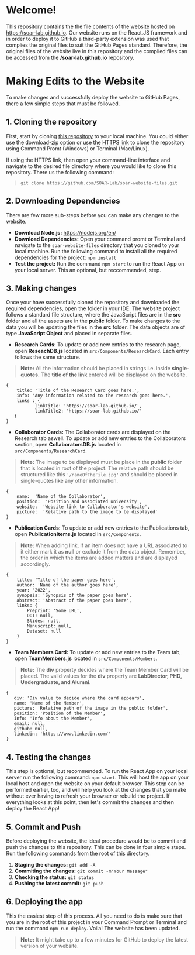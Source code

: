 # Welcome!

This repository contains the the file contents of the website hosted on https://soar-lab.github.io. Our website runs on the React.JS framework and in order to deploy it to GitHub a third-party extension was used that complies the original files to suit the GitHub Pages standard. Therefore, the original files of the website live in this repository and the complied files can be accessed from the **/soar-lab.github.io** repository.

# Making Edits to the Website
To make changes and successfully deploy the website to GitHub Pages, there a few simple steps that must be followed.

## 1. Cloning the repository
First, start by cloning [this repository](https://github.com/SOAR-Lab/soar-website-files.git) to your local machine. You could either use the download-zip option or use the [HTTPS link](https://github.com/SOAR-Lab/soar-website-files.git) to clone the repository using Command Promt (Windows) or Terminal (Mac/Linux).

If using the HTTPS link, then open your command-line interface and navigate to the desired file directory where you would like to clone this repository. There us the following command:
>`git clone https://github.com/SOAR-Lab/soar-website-files.git`

## 2. Downloading Dependencies
There are few more sub-steps before you can make any changes to the website.

 - **Download Node.js:** https://nodejs.org/en/
 - **Download Dependencies:** Open your command promt or Terminal and navigate to the `soar-website-files` directory that you cloned to your local machine. Run the following command to install all the required dependencies for the project: `npm install`
 - **Test the project:** Run the command `npm start` to run the React App on your local server. This an optional, but reccommended, step.
 
## 3. Making changes
Once your have successfully cloned the repository and downloaded the required dependencies, open the folder in your IDE. The website project follows a standard file structure, where the JavaScript files are in the **src** folder and all the assets are in the **public** folder. To make changes to the data you will be updating the files in the **src** folder. The data objects are of type **JavaScript Object** and placed in separate files.
 - **Research Cards:** To update or add new entries to the research page, open **ReseachDB.js** located in `src/Components/ResearchCard`. Each entry follows the same structure.
 >**Note:** All the information should be placed in strings i.e. inside **single-quotes.** The **title of the link** entered will be displayed on the website.
 ```
 {
	 title: 'Title of the Research Card goes here.', 
	 info: 'Any information related to the research goes here.',
	 links : {
			linkTitle: 'https://soar-lab.github.io/',
			linkTitle2: 'https://soar-lab.github.io/'
	}
}
```
 - **Collaborator Cards:** The Collaborator cards are displayed on the Research tab aswell. To update or add new entries to the Collaborators section, open **CollaboratorsDB.js** located in `src/Components/ResearchCard`.
>**Note:** The image to be displayed must be place in the **public** folder that is located in root of the project. The relative path should be structured like this `'/nameOfTheFile.jpg'` and should be placed in single-quotes like any other information.
```
{
	name:  'Name of the Collaborator',
	position:  'Position and associated university',
	website:  'Website link to Collaborator's website',
	picture:  'Relative path to the image to be displayed'
}
```
 - **Publication Cards:** To update or add new entries to the Publications tab, open **PublicationItems.js** located in `src/Components`.
>**Note:** When adding link, if an item does not have a URL associated to it either mark it as **null** or  exclude it from the data object. Remember, the order in which the items are added matters and are displayed accordingly.
```
{
	title: 'Title of the paper goes here',
	author: 'Name of the author goes here',
	year: '2022',
	synopsis: 'Synopsis of the paper goes here',
	abstract: 'Abstract of the paper goes here',
	links: {
		Preprint: 'Some URL',
		DOI: null,
		Slides: null,
		Manuscript: null,
		Dataset: null
	}
}
```
 - **Team Members Card:** To update or add new entries to the Team tab, open **TeamMembers.js** located in `src/Components/Members`.
 >**Note:** The **div** property decides where the Team Member Card will be placed. The valid values for the **div** property are **LabDirector, PHD, Undergraduate, and Alumni**.
 ```
 {
	div: 'Div value to decide where the card appears',
	name: 'Name of the Member',
	picture: 'Relative path of the image in the public folder',
	position: 'Position of the Member',
	info: 'Info about the Member',
	email: null,
	github: null,
	linkedin: 'https://www.linkedin.com/'
}
```

## 4. Testing the changes

This step is optional, but recommended. To run the React App on your local   server run the following command: `npm start`. This will host the app on your local host and open the website on your default browser. This step can be performed earlier, too, and will help you look at the changes that you make without ever having to refresh your browser or rebuild the project.
If everything looks at this point, then let's commit the changes and then deploy the React App!

## 5. Commit and Push
Before deploying the website, the ideal procedure would be to commit and push the changes to this repository. This can be done in four simple steps. Run the following commands from the root of this directory.

 1. **Staging the changes:** `git add -A`
 2. **Commiting the changes:** `git commit -m"Your Message"`
 3. **Checking the status:** `git status`
 4. **Pushing the latest commit:** `git push`

## 6. Deploying the app
This the easiest step of this process. All you need to do is make sure that you are in the root of this project in your Command Prompt or Terminal and run the command `npm run deploy`. Voila! The website has been updated.
>**Note:** It might take up to a few minutes for GitHub to deploy the latest version of your website.